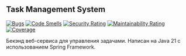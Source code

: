 ## Task Management System  
[![Bugs](https://sonarcloud.io/api/project_badges/measure?project=sergeloie_TaskManagementSystem&metric=bugs)](https://sonarcloud.io/summary/new_code?id=sergeloie_TaskManagementSystem)
[![Code Smells](https://sonarcloud.io/api/project_badges/measure?project=sergeloie_TaskManagementSystem&metric=code_smells)](https://sonarcloud.io/summary/new_code?id=sergeloie_TaskManagementSystem)
[![Security Rating](https://sonarcloud.io/api/project_badges/measure?project=sergeloie_TaskManagementSystem&metric=security_rating)](https://sonarcloud.io/summary/new_code?id=sergeloie_TaskManagementSystem)
[![Maintainability Rating](https://sonarcloud.io/api/project_badges/measure?project=sergeloie_TaskManagementSystem&metric=sqale_rating)](https://sonarcloud.io/summary/new_code?id=sergeloie_TaskManagementSystem)
[![Coverage](https://sonarcloud.io/api/project_badges/measure?project=sergeloie_TaskManagementSystem&metric=coverage)](https://sonarcloud.io/summary/new_code?id=sergeloie_TaskManagementSystem)

Бекэнд веб-сервиса для управления задачами.
Написан на Java 21 с использованием Spring Framework. 
